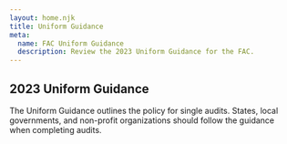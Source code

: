 ```yaml
---
layout: home.njk
title: Uniform Guidance
meta:
  name: FAC Uniform Guidance
  description: Review the 2023 Uniform Guidance for the FAC.
---
```


## 2023 Uniform Guidance

The Uniform Guidance outlines the policy for single audits. States, local governments, and non-profit organizations should follow the guidance when completing audits.
